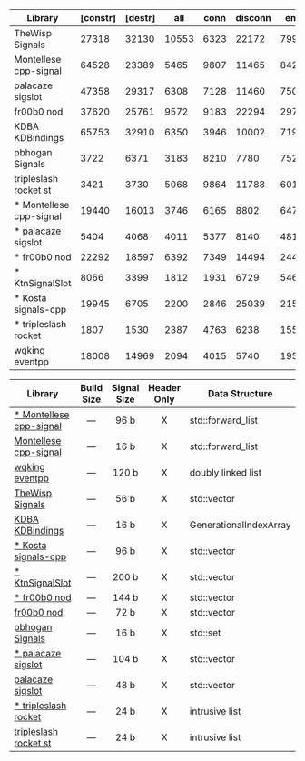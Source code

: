 
| Library | [constr] | [destr] | all | conn | disconn | emit | reconn | threaded | score |
|---------|----------|---------|-----|------|---------|------|--------|----------|-------|
| TheWisp Signals | 27318 | 32130 | 10553 | 6323 | 22172 | 79955 | 13145 | 0 | 132148 |
| Montellese cpp-signal | 64528 | 23389 | 5465 | 9807 | 11465 | 84267 | 8344 | 0 | 119348 |
| palacaze sigslot | 47358 | 29317 | 6308 | 7128 | 11460 | 75048 | 16256 | 0 | 116200 |
| fr00b0 nod | 37620 | 25761 | 9572 | 9183 | 22294 | 29797 | 36413 | 0 | 107259 |
| KDBA KDBindings | 65753 | 32910 | 6350 | 3946 | 10002 | 71997 | 10851 | 0 | 103145 |
| pbhogan Signals | 3722 | 6371 | 3183 | 8210 | 7780 | 75213 | 8317 | 0 | 102703 |
| tripleslash rocket st | 3421 | 3730 | 5068 | 9864 | 11788 | 60140 | 9776 | 0 | 96635 |
| * Montellese cpp-signal | 19440 | 16013 | 3746 | 6165 | 8802 | 64765 | 6163 | 3604 | 93245 |
| * palacaze sigslot | 5404 | 4068 | 4011 | 5377 | 8140 | 48135 | 11782 | 3947 | 81392 |
| * fr00b0 nod | 22292 | 18597 | 6392 | 7349 | 14494 | 24408 | 19328 | 6141 | 78112 |
| * KtnSignalSlot | 8066 | 3399 | 1812 | 1931 | 6729 | 54667 | 2274 | 1793 | 69206 |
| * Kosta signals-cpp | 19945 | 6705 | 2200 | 2846 | 25039 | 21588 | 2725 | 2159 | 56557 |
| * tripleslash rocket | 1807 | 1530 | 2387 | 4763 | 6238 | 15593 | 4755 | 2375 | 36113 |
| wqking eventpp | 18008 | 14969 | 2094 | 4015 | 5740 | 19547 | 4069 | 0 | 35465 |

| Library | Build Size | Signal Size | Header Only | Data Structure | Thread Safe |
| ------- |:----------:|:-----------:|:-----------:| -------------- |:-----------:|
| [* Montellese cpp-signal](https://github.com/Montellese/cpp-signal) | &mdash; | 96 b | X | std::forward_list | X |
| [Montellese cpp-signal](https://github.com/Montellese/cpp-signal) | &mdash; | 16 b | X | std::forward_list | - |
| [wqking eventpp](https://github.com/wqking/eventpp) | &mdash; | 120 b | X | doubly linked list | - |
| [TheWisp Signals](https://github.com/TheWisp/signals) | &mdash; | 56 b | X | std::vector | - |
| [KDBA KDBindings](https://github.com/KDAB/KDBindings) | &mdash; | 16 b | X | GenerationalIndexArray | - |
| [* Kosta signals-cpp](https://github.com/Kosta-Github/signals-cpp) | &mdash; | 96 b | X | std::vector | X |
| [* KtnSignalSlot](https://gitlab.com/KtnFramework/Libraries/KtnSignalSlot.git) | &mdash; | 200 b | X | std::vector | X |
| [* fr00b0 nod](https://github.com/fr00b0/nod) | &mdash; | 144 b | X | std::vector | X |
| [fr00b0 nod](https://github.com/fr00b0/nod) | &mdash; | 72 b | X | std::vector | - |
| [pbhogan Signals](https://github.com/pbhogan/Signals) | &mdash; | 16 b | X | std::set | - |
| [* palacaze sigslot](https://github.com/palacaze/sigslot) | &mdash; | 104 b | X | std::vector | X |
| [palacaze sigslot](https://github.com/palacaze/sigslot) | &mdash; | 48 b | X | std::vector | - |
| [* tripleslash rocket](https://github.com/tripleslash/rocket) | &mdash; | 24 b | X | intrusive list | X |
| [tripleslash rocket st](https://github.com/tripleslash/rocket) | &mdash; | 24 b | X | intrusive list | - |


